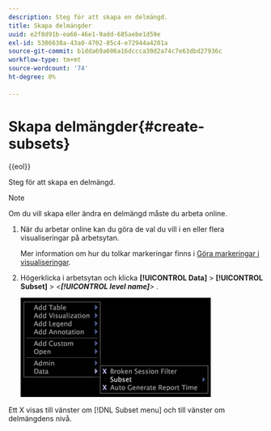 ```yaml
---
description: Steg för att skapa en delmängd.
title: Skapa delmängder
uuid: e2f8d91b-ea66-46e1-9add-685aebe1d59e
exl-id: 5386638a-43a0-4702-85c4-e72944a4201a
source-git-commit: b1dda69a606a16dccca30d2a74c7e63dbd27936c
workflow-type: tm+mt
source-wordcount: '74'
ht-degree: 0%

---
```


# Skapa delmängder{#create-subsets}

{{eol}}

Steg för att skapa en delmängd.

>[!NOTE]
>
>Om du vill skapa eller ändra en delmängd måste du arbeta online.

1. När du arbetar online kan du göra de val du vill i en eller flera visualiseringar på arbetsytan.

   Mer information om hur du tolkar markeringar finns i [Göra markeringar i visualiseringar](../../../../home/c-get-started/c-vis/c-sel-vis/c-sel-vis.md#concept-012870ec22c7476e9afbf3b8b2515746).

1. Högerklicka i arbetsytan och klicka **[!UICONTROL Data]** > **[!UICONTROL Subset]** > *&lt;**[!UICONTROL level name]**>*
.

   ![](assets/mnu_Subset.png)

Ett X visas till vänster om [!DNL Subset menu] och till vänster om delmängdens nivå.
